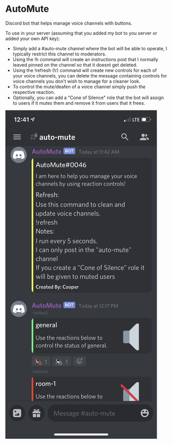 # AutoMute
Discord bot that helps manage voice channels with buttons.

To use in your server (assuming that you added my bot to you server or added your own API key):
* Simply add a #auto-mute channel where the bot will be able to operate, I typically restrict this channel to moderators.
* Using the !h command will create an instructions post that I normally leaved pinned on the channel so that it doesnt get deleted.
* Using the !refresh (!r) command will create new controls for each of your voice channels, you can delete the message containing controls for voice channels you don't wish to manage for a cleaner look.
* To control the mute/deafen of a voice channel simply push the respective reaction.
* Optionally, you can add a "Cone of Silence" role that the bot will assign to users if it mutes them and remove it from users that it frees.



![Preview.png](preview.png)
